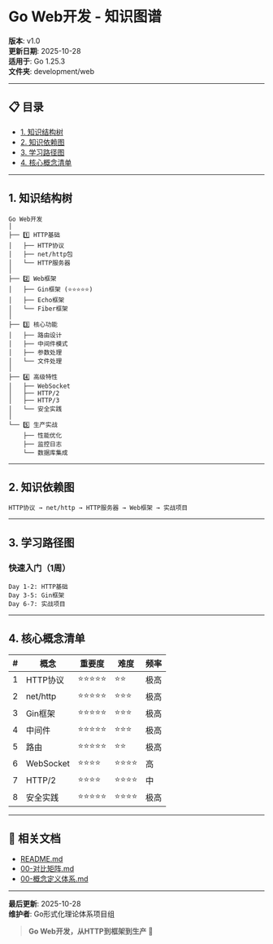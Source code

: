 # Go Web开发 - 知识图谱

**版本**: v1.0  
**更新日期**: 2025-10-28  
**适用于**: Go 1.25.3  
**文件夹**: development/web

---

## 📋 目录

- [1. 知识结构树](#1-知识结构树)
- [2. 知识依赖图](#2-知识依赖图)
- [3. 学习路径图](#3-学习路径图)
- [4. 核心概念清单](#4-核心概念清单)

---

## 1. 知识结构树

```text
Go Web开发
│
├── 1️⃣ HTTP基础
│   ├── HTTP协议
│   ├── net/http包
│   └── HTTP服务器
│
├── 2️⃣ Web框架
│   ├── Gin框架 (⭐⭐⭐⭐⭐)
│   ├── Echo框架
│   └── Fiber框架
│
├── 3️⃣ 核心功能
│   ├── 路由设计
│   ├── 中间件模式
│   ├── 参数处理
│   └── 文件处理
│
├── 4️⃣ 高级特性
│   ├── WebSocket
│   ├── HTTP/2
│   ├── HTTP/3
│   └── 安全实践
│
└── 5️⃣ 生产实战
    ├── 性能优化
    ├── 监控日志
    └── 数据库集成
```

---

## 2. 知识依赖图

```text
HTTP协议 → net/http → HTTP服务器 → Web框架 → 实战项目
```

---

## 3. 学习路径图

### 快速入门（1周）

```text
Day 1-2: HTTP基础
Day 3-5: Gin框架
Day 6-7: 实战项目
```

---

## 4. 核心概念清单

| # | 概念 | 重要度 | 难度 | 频率 |
|---|------|--------|------|------|
| 1 | HTTP协议 | ⭐⭐⭐⭐⭐ | ⭐⭐ | 极高 |
| 2 | net/http | ⭐⭐⭐⭐⭐ | ⭐⭐⭐ | 极高 |
| 3 | Gin框架 | ⭐⭐⭐⭐⭐ | ⭐⭐⭐ | 极高 |
| 4 | 中间件 | ⭐⭐⭐⭐⭐ | ⭐⭐⭐ | 极高 |
| 5 | 路由 | ⭐⭐⭐⭐⭐ | ⭐⭐ | 极高 |
| 6 | WebSocket | ⭐⭐⭐⭐ | ⭐⭐⭐⭐ | 高 |
| 7 | HTTP/2 | ⭐⭐⭐⭐ | ⭐⭐⭐⭐ | 中 |
| 8 | 安全实践 | ⭐⭐⭐⭐⭐ | ⭐⭐⭐⭐ | 极高 |

---

## 🔗 相关文档

- [README.md](./README.md)
- [00-对比矩阵.md](./00-对比矩阵.md)
- [00-概念定义体系.md](./00-概念定义体系.md)

---

**最后更新**: 2025-10-28  
**维护者**: Go形式化理论体系项目组

> **Go Web开发，从HTTP到框架到生产** 🚀

